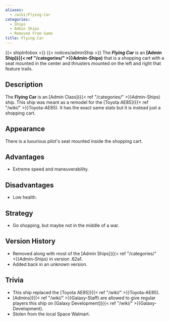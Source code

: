 ```yaml
---
aliases:
  - /wiki/Flying-Car
categories:
  - Ships
  - Admin Ships
  - Removed From Game
title: Flying Car
---
```


{{< shipInfobox >}} {{< notices/adminShip >}} The **_Flying Car_** is an **[Admin Ship]({{< ref "/categories/" >}}Admin-Ships)** that is a shopping cart with a seat mounted in the center and thrusters mounted on the left and right that feature trails.

## Description

The **Flying Car** is an [Admin Class]({{< ref "/categories/" >}}Admin-Ships) ship. This ship was meant as a remodel for the [Toyota AE85]({{< ref "/wiki/" >}}Toyota-AE85). It has the exact same stats but it is instead just a shopping cart.

## Appearance

There is a luxurious pilot's seat mounted inside the shopping cart.

## Advantages

- Extreme speed and maneuverability.

## Disadvantages

- Low health.

## Strategy

- Go shopping, but maybe not in the middle of a war.

## Version History

- Removed along with most of the [Admin Ships]({{< ref "/categories/" >}}Admin-Ships) in version .62a1.
- Added back in an unknown version.

## Trivia

- This ship replaced the [Toyota AE85]({{< ref "/wiki/" >}}Toyota-AE85).
- [Admins]({{< ref "/wiki/" >}}Galaxy-Staff) are allowed to give regular players this ship on [Galaxy Development]({{< ref "/wiki/" >}}Galaxy-Development).
- Stolen from the local Space Walmart.
